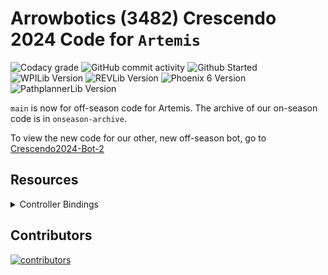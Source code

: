 # Arrowbotics (3482) Crescendo 2024 Code for `Artemis`

![Codacy grade](https://img.shields.io/codacy/grade/43885e08690845c9a2acb9bca30089c8?style=flat-square&logo=codacy)
![GitHub commit activity](https://img.shields.io/github/commit-activity/t/team-3482/Crescendo2024?style=flat-square)
![Github Started](https://img.shields.io/github/created-at/team-3482/Crescendo2024?style=flat-square&label=started)
![WPILib Version](https://img.shields.io/badge/dynamic/json?url=https%3A%2F%2Fraw.githubusercontent.com%2Fteam-3482%2FCrescendo2024%2Fmain%2F.wpilib%2Fwpilib_preferences.json&query=%24.projectYear&style=flat-square&label=WPILib&color=%23AC2B37)
![REVLib Version](https://img.shields.io/badge/dynamic/json?url=https%3A%2F%2Fraw.githubusercontent.com%2Fteam-3482%2FCrescendo2024%2Fmain%2Fvendordeps%2FREVLib.json&query=%24.version&style=flat-square&label=REVLib&color=%23F65E2C)
![Phoenix 6 Version](https://img.shields.io/badge/dynamic/json?url=https%3A%2F%2Fraw.githubusercontent.com%2Fteam-3482%2FCrescendo2024%2Fmain%2Fvendordeps%2FPhoenix6.json&query=%24.version&style=flat-square&label=Phoenix%206&color=%2396C93D)
![PathplannerLib Version](https://img.shields.io/badge/dynamic/json?url=https%3A%2F%2Fraw.githubusercontent.com%2Fteam-3482%2FCrescendo2024%2Fmain%2Fvendordeps%2FPathplannerLib.json&query=%24.version&style=flat-square&label=PathplannerLib&color=%233A51BB)

`main` is now for off-season code for Artemis. The archive of our on-season code is in `onseason-archive`.

To view the new code for our other, new off-season bot, go to [Crescendo2024-Bot-2](https://github.com/team-3482/Crescendo2024-Bot-2)

## Resources

<details>
  <summary>Controller Bindings</summary>
  Outdated, check RobotContainer for most recent bindings.
  <img src="https://docs.google.com/drawings/d/e/2PACX-1vQhF5bg6fHfpvUlcrYlDsRiEVGKNdi2nw8iX8BxA14nA04vcHS4IFZ6HjFO-5oqAlEJwU9G5NxGq2pp/pub?w=1440&h=1440" width="720" alt="controller bindings"/>
</details>

## Contributors

<a href="https://github.com/team-3482/Crescendo2024/graphs/contributors">
  <img src="https://contrib.rocks/image?repo=team-3482/Crescendo2024" alt="contributors" />
</a>
